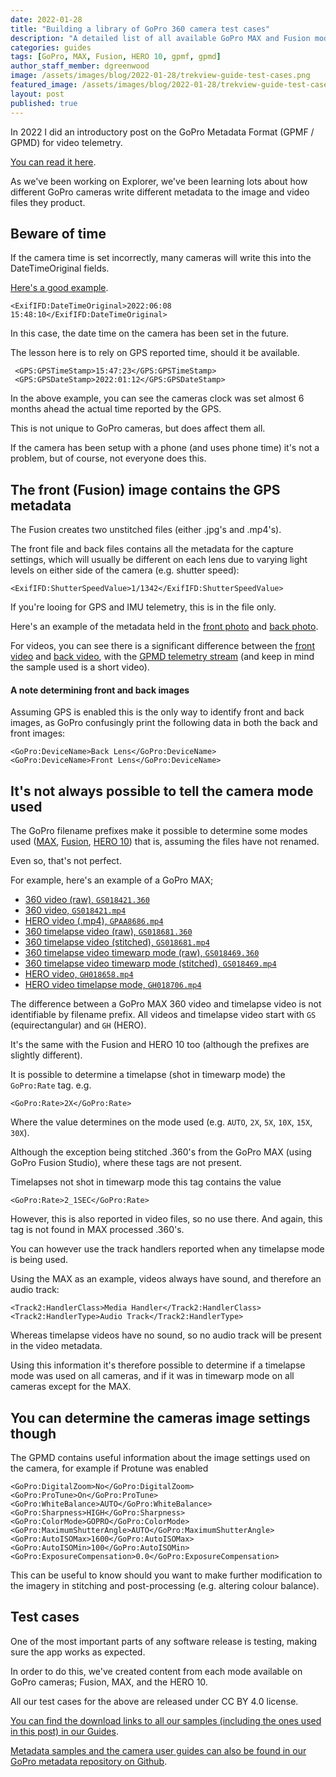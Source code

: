 ```yaml
---
date: 2022-01-28
title: "Building a library of GoPro 360 camera test cases"
description: "A detailed list of all available GoPro MAX and Fusion modes."
categories: guides
tags: [GoPro, MAX, Fusion, HERO 10, gpmf, gpmd]
author_staff_member: dgreenwood
image: /assets/images/blog/2022-01-28/trekview-guide-test-cases.png
featured_image: /assets/images/blog/2022-01-28/trekview-guide-test-cases-sm.png
layout: post
published: true
---
```


In 2022 I did an introductory post on the GoPro Metadata Format (GPMF / GPMD) for video telemetry.

[You can read it here](/blog/2020/metadata-exif-xmp-360-video-files-gopro-gpmd).

As we've been working on Explorer, we've been learning lots about how different GoPro cameras write different metadata to the image and video files they product. 

## Beware of time

If the camera time is set incorrectly, many cameras will write this into the DateTimeOriginal fields.

[Here's a good example](https://github.com/trek-view/gopro-metadata/blob/main/hero10/hte-hero-pho-001/GOPR0056.xml).

```
<ExifIFD:DateTimeOriginal>2022:06:08 15:48:10</ExifIFD:DateTimeOriginal>
```

In this case, the date time on the camera has been set in the future.

The lesson here is to rely on GPS reported time, should it be available.

```
 <GPS:GPSTimeStamp>15:47:23</GPS:GPSTimeStamp>
 <GPS:GPSDateStamp>2022:01:12</GPS:GPSDateStamp>
```

In the above example, you can see the cameras clock was set almost 6 months ahead the actual time reported by the GPS.

This is not unique to GoPro cameras, but does affect them all.

If the camera has been setup with a phone (and uses phone time) it's not a problem, but of course, not everyone does this.

## The front (Fusion) image contains the GPS metadata

The Fusion creates two unstitched files (either .jpg's and .mp4's).

The front file and back files contains all the metadata for the capture settings, which will usually be different on each lens due to varying light levels on either side of the camera (e.g. shutter speed):

```
<ExifIFD:ShutterSpeedValue>1/1342</ExifIFD:ShutterSpeedValue>
```

If you're looing for GPS and IMU telemetry, this is in the file only. 

Here's an example of the metadata held in the [front photo](https://github.com/trek-view/gopro-metadata/blob/main/fusion/fus-360-pho-001u/GPFR0004.xml) and [back photo](https://github.com/trek-view/gopro-metadata/blob/main/fusion/fus-360-pho-001u/GPBK0004.xml).

For videos, you can see there is a significant difference between the [front video](https://github.com/trek-view/gopro-metadata/blob/main/fusion/fus-360-vid-001u/GPFR0002.xml) and [back video](https://github.com/trek-view/gopro-metadata/blob/main/fusion/fus-360-vid-001u/GPBK0002.xml), with the [GPMD telemetry stream](/blog/2020/metadata-exif-xmp-360-video-files-gopro-gpmd) (and keep in mind the sample used is a short video).

#### A note determining front and back images

Assuming GPS is enabled this is the only way to identify front and back images, as GoPro confusingly print the following data in both the back and front images:

```
<GoPro:DeviceName>Back Lens</GoPro:DeviceName>
<GoPro:DeviceName>Front Lens</GoPro:DeviceName>
```

## It's not always possible to tell the camera mode used

The GoPro filename prefixes make it possible to determine some modes used ([MAX](https://guides.trekview.org/explorer/developer-docs/sequences/capture/gopro-max-camera-modes), [Fusion](https://guides.trekview.org/explorer/developer-docs/sequences/capture/gopro-fusion-camera-modes), [HERO 10](https://guides.trekview.org/explorer/developer-docs/sequences/capture/gopro-hero-10-modes)) that is, assuming the files have not renamed.

Even so, that's not perfect.

For example, here's an example of a GoPro MAX;

* [360 video (raw), `GS018421.360`](https://github.com/trek-view/gopro-metadata/blob/main/max/max-360-vid-001u/GS018421.xml)
* [360 video, `GS018421.mp4`](https://github.com/trek-view/gopro-metadata/blob/main/max/max-360-vid-001s1/GS018421-5_6k-output.xml)
* [HERO video (.mp4), `GPAA8686.mp4`](https://github.com/trek-view/gopro-metadata/blob/main/max/max-hero-tlp-001/GPAA8686.xml)
* [360 timelapse video (raw), `GS018681.360`](https://github.com/trek-view/gopro-metadata/blob/main/max/max-360-tlp-001u/GS018681.xml)
* [360 timelapse video (stitched), `GS018681.mp4`](https://github.com/trek-view/gopro-metadata/blob/main/max/max-360-tlp-001s1/GS018681-5_6k-output.xml)
* [360 timelapse video timewarp mode (raw), `GS018469.360`](https://github.com/trek-view/gopro-metadata/blob/main/max/max-360-tlp-003u/GS018469.xml)
* [360 timelapse video timewarp mode (stitched), `GS018469.mp4`](https://github.com/trek-view/gopro-metadata/blob/main/max/max-360-tlp-003s1/GS018469-5_6k-output.xml)
* [HERO video, `GH018658.mp4`](https://github.com/trek-view/gopro-metadata/blob/main/max/max-hero-vid-001/GH018658.xml)
* [HERO video timelapse mode, `GH018706.mp4`](https://github.com/trek-view/gopro-metadata/blob/main/max/max-hero-tlp-011/GH018706.xml)

The difference between a GoPro MAX 360 video and timelapse video is not identifiable by filename prefix. All videos and timelapse video start with `GS` (equirectangular) and `GH` (HERO).

It's the same with the Fusion and HERO 10 too (although the prefixes are slightly different).

It is possible to determine a timelapse (shot in timewarp mode) the `GoPro:Rate` tag. e.g.

```
<GoPro:Rate>2X</GoPro:Rate>
```

Where the value determines on the mode used (e.g. `AUTO`, `2X`, `5X`, `10X`, `15X`, `30X`).

Although the exception being stitched .360's from the GoPro MAX (using GoPro Fusion Studio), where these tags are not present.

Timelapses not shot in timewarp mode this tag contains the value

```
<GoPro:Rate>2_1SEC</GoPro:Rate>
```

However, this is also reported in video files, so no use there. And again, this tag is not found in MAX processed .360's.

You can however use the track handlers reported when any timelapse mode is being used.

Using the MAX as an example, videos always have sound, and therefore an audio track:

```
<Track2:HandlerClass>Media Handler</Track2:HandlerClass>
<Track2:HandlerType>Audio Track</Track2:HandlerType>
```

Whereas timelapse videos have no sound, so no audio track will be present in the video metadata.

Using this information it's therefore possible to determine if a timelapse mode was used on all cameras, and if it was in timewarp mode on all cameras except for the MAX.

## You can determine the cameras image settings though

The GPMD contains useful information about the image settings used on the camera, for example if Protune was enabled

```
<GoPro:DigitalZoom>No</GoPro:DigitalZoom>
<GoPro:ProTune>On</GoPro:ProTune>
<GoPro:WhiteBalance>AUTO</GoPro:WhiteBalance>
<GoPro:Sharpness>HIGH</GoPro:Sharpness>
<GoPro:ColorMode>GOPRO</GoPro:ColorMode>
<GoPro:MaximumShutterAngle>AUTO</GoPro:MaximumShutterAngle>
<GoPro:AutoISOMax>1600</GoPro:AutoISOMax>
<GoPro:AutoISOMin>100</GoPro:AutoISOMin>
<GoPro:ExposureCompensation>0.0</GoPro:ExposureCompensation>
```

This can be useful to know should you want to make further modification to the imagery in stitching and post-processing (e.g. altering colour balance).

## Test cases

One of the most important parts of any software release is testing, making sure the app works as expected.

In order to do this, we've created content from each mode available on GoPro cameras; Fusion, MAX, and the HERO 10.

All our test cases for the above are released under CC BY 4.0 license.

[You can find the download links to all our samples (including the ones used in this post) in our Guides](https://guides.trekview.org/explorer/developer-docs/sequences/capture).

[Metadata samples and the camera user guides can also be found in our GoPro metadata repository on Github](https://github.com/trek-view/gopro-metadata).